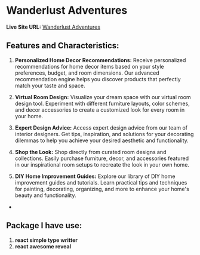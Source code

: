 # Wanderlust Adventures

**Live Site URL:** [Wanderlust Adventures](https://assingnment-10-999cc.web.app/)

## Features and Characteristics:

1. **Personalized Home Decor Recommendations:** 
   Receive personalized recommendations for home decor items based on your style preferences, budget, and room dimensions. Our advanced recommendation engine helps you discover products that perfectly match your taste and space.

2. **Virtual Room Design:** 
   Visualize your dream space with our virtual room design tool. Experiment with different furniture layouts, color schemes, and decor accessories to create a customized look for every room in your home.

3. **Expert Design Advice:** 
   Access expert design advice from our team of interior designers. Get tips, inspiration, and solutions for your decorating dilemmas to help you achieve your desired aesthetic and functionality.

4. **Shop the Look:** 
   Shop directly from curated room designs and collections. Easily purchase furniture, decor, and accessories featured in our inspirational room setups to recreate the look in your own home.

5. **DIY Home Improvement Guides:** 
   Explore our library of DIY home improvement guides and tutorials. Learn practical tips and techniques for painting, decorating, organizing, and more to enhance your home's beauty and functionality.


*
## Package I have use:

1. **react simple type writter**
2. **react awesome reveal**